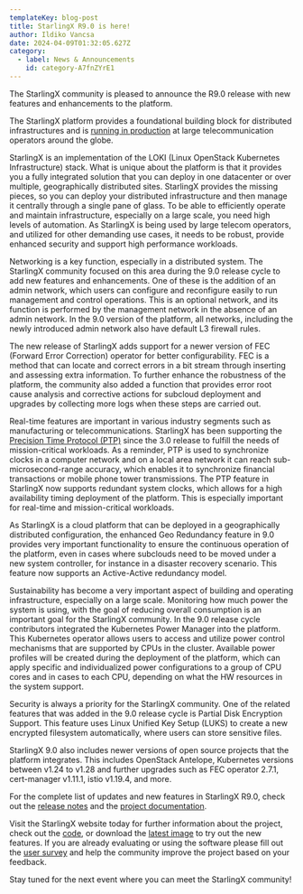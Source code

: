 ```yaml
---
templateKey: blog-post
title: StarlingX R9.0 is here!
author: Ildiko Vancsa
date: 2024-04-09T01:32:05.627Z
category: 
  - label: News & Announcements
    id: category-A7fnZYrE1
---
```


The StarlingX community is pleased to announce the R9.0 release with new features and enhancements to the platform.

The StarlingX platform provides a foundational building block for distributed infrastructures and is [running in production](https://www.youtube.com/watch?v=sOmoFOLaR7A) at large telecommunication operators around the globe.

StarlingX is an implementation of the LOKI (Linux OpenStack Kubernetes Infrastructure) stack. What is unique about the platform is that it provides you a fully integrated solution that you can deploy in one datacenter or over multiple, geographically distributed sites. StarlingX provides the missing pieces, so you can deploy your distributed infrastructure and then manage it centrally through a single pane of glass. To be able to efficiently operate and maintain infrastructure, especially on a large scale, you need high levels of automation. As StarlingX is being used by large telecom operators, and utilized for other demanding use cases, it needs to be robust, provide enhanced security and support high performance workloads.

Networking is a key function, especially in a distributed system. The StarlingX community focused on this area during the 9.0 release cycle to add new features and enhancements. One of these is the addition of an admin network, which users can configure and reconfigure easily to run management and control operations. This is an optional network, and its function is performed by the management network in the absence of an admin network. In the 9.0 version of the platform, all networks, including the newly introduced admin network also have default L3 firewall rules.

The new release of StarlingX adds support for a newer version of FEC (Forward Error Correction) operator for better configurability. FEC is a method that can locate and correct errors in a bit stream through inserting and assessing extra information. To further enhance the robustness of the platform, the community also added a function that provides error root cause analysis and corrective actions for subcloud deployment and upgrades by collecting more logs when these steps are carried out.

Real-time features are important in various industry segments such as manufacturing or telecommunications. StarlingX has been supporting the [Precision Time Protocol (PTP)](https://www.starlingx.io/blog/starlingx-ptp-part-1/) since the 3.0 release to fulfill the needs of mission-critical workloads. As a reminder, PTP is used to synchronize clocks in a computer network and on a local area network it can reach sub-microsecond-range accuracy, which enables it to synchronize financial transactions or mobile phone tower transmissions. The PTP feature in StarlingX now supports redundant system clocks, which allows for a high availability timing deployment of the platform. This is especially important for real-time and mission-critical workloads.

As StarlingX is a cloud platform that can be deployed in a geographically distributed configuration, the enhanced Geo Redundancy feature in 9.0 provides very important functionality to ensure the continuous operation of the platform, even in cases where subclouds need to be moved under a new system controller, for instance in a disaster recovery scenario. This feature now supports an Active-Active redundancy model.

Sustainability has become a very important aspect of building and operating infrastructure, especially on a large scale. Monitoring how much power the system is using, with the goal of reducing overall consumption is an important goal for the StarlingX community. In the 9.0 release cycle contributors integrated the Kubernetes Power Manager into the platform. This Kubernetes operator allows users to access and utilize power control mechanisms that are supported by CPUs in the cluster. Available power profiles will be created during the deployment of the platform, which can apply specific and individualized power configurations to a group of CPU cores and in cases to each CPU, depending on what the HW resources in the system support.

Security is always a priority for the StarlingX community. One of the related features that was added in the 9.0 release cycle is Partial Disk Encryption Support. This feature uses Linux Unified Key Setup (LUKS) to create a new encrypted filesystem automatically, where users can store sensitive files.

StarlingX 9.0 also includes newer versions of open source projects that the platform integrates. This includes OpenStack Antelope, Kubernetes versions between v1.24 to v1.28 and further upgrades such as FEC operator 2.7.1, cert-manager v1.11.1, istio v1.19.4, and more.

For the complete list of updates and new features in StarlingX R9.0, check out the [release notes](https://docs.starlingx.io/releasenotes/index.html#release-notes) and the [project documentation](https://docs.starlingx.io/).

Visit the StarlingX website today for further information about the project, check out the [code](https://opendev.org/starlingx), or download the [latest image](https://mirror.starlingx.windriver.com/mirror/starlingx/release/) to try out the new features. If you are already evaluating or using the software please fill out the [user survey](https://openinfrafoundation.formstack.com/forms/starlingx_user_survey) and help the community improve the project based on your feedback.

Stay tuned for the next event where you can meet the StarlingX community!

